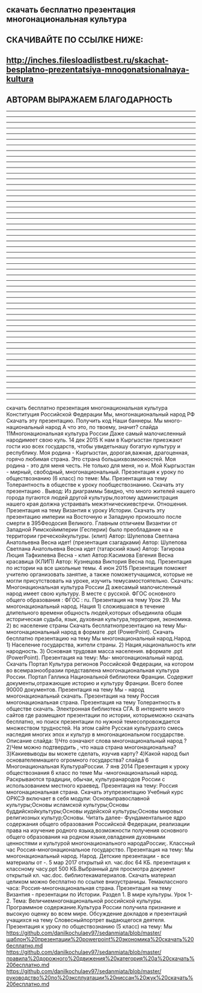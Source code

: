 скачать бесплатно презентация многонациональная культура
--------------------------------------------------
СКАЧИВАЙТЕ ПО ССЫЛКЕ НИЖЕ:
--------------------------------------------------
http://inches.filesloadlistbest.ru/skachat-besplatno-prezentatsiya-mnogonatsionalnaya-kultura
--------------------------------------------------
АВТОРАМ ВЫРАЖАЕМ БЛАГОДАРНОСТЬ
--------------------------------------------------
--------------------------------------------------
--------------------------------------------------
--------------------------------------------------
--------------------------------------------------
--------------------------------------------------
--------------------------------------------------
--------------------------------------------------
--------------------------------------------------
--------------------------------------------------
--------------------------------------------------
--------------------------------------------------
--------------------------------------------------
--------------------------------------------------
--------------------------------------------------
--------------------------------------------------
--------------------------------------------------
--------------------------------------------------
--------------------------------------------------
--------------------------------------------------
--------------------------------------------------
--------------------------------------------------
--------------------------------------------------
--------------------------------------------------
--------------------------------------------------
--------------------------------------------------
--------------------------------------------------
--------------------------------------------------
--------------------------------------------------
--------------------------------------------------
--------------------------------------------------
--------------------------------------------------
--------------------------------------------------
--------------------------------------------------
--------------------------------------------------
--------------------------------------------------
--------------------------------------------------
--------------------------------------------------
--------------------------------------------------
--------------------------------------------------
--------------------------------------------------
--------------------------------------------------
--------------------------------------------------
--------------------------------------------------
--------------------------------------------------
--------------------------------------------------
--------------------------------------------------
--------------------------------------------------
--------------------------------------------------
--------------------------------------------------
--------------------------------------------------
--------------------------------------------------
--------------------------------------------------
скачать бесплатно презентация многонациональная культура Конституция Российской Федерации Мы, многонациональный народ РФ Скачать эту презентацию. Получить код Наши баннеры. Мы  много-национальный народ  А что это, по твоему, значит?  слайда 11Многонациональная культура России Даже самый малочисленный народимеет свою куль. 14 дек 2015  К нам в Кыргызстан приезжают гости изо всех государств, чтобы увидетьнашу богатую культуру и республику. Моя родина - Кыргызстан, дорогая,важная, драгоценная, горячо любимая страна. Это страна большихвозможностей. Моя родина - это для меня честь. Не только для меня, но и. Мой Кыргызстан - мирный, свободный, многонациональный. Презентация к уроку по обществознанию (6 класс) по теме: Мы. Презентация на тему Толерантность в обществе к уроку пообществознанию.  Скачать эту презентацию . Вывод: Из диаграммы 5видно, что много жителей нашего города пугаются людей другой культуры,поэтому администрация нашего края должна устраивать межэтническиевстречи. Отношения. Презентация на тему Византия к уроку Истории.  Скачать эту презентацию империи на Восточную и Западную произошло после смерти в 395Феодосия Великого. Главным отличием Византии от Западной Римскойимперии (Гесперии) было преобладание на е территории греческойкультуры. (клип) Автор: Шулепова Светлана Анатольевна  Весна идет! (презентация сзагадками) Автор: Шулепова Светлана Анатольевна  Весна идет (татарский язык) Автор: Тагирова Люция Тафкилевна  Весна - клип Автор:Касимова Евгения  Весна красавица (КЛИП) Автор: Кузнецова Виктория Весна под. Презентация по истории на все школьные темы. 4 июн 2015  Презентация поможет учителю организовать занятие, а также поможетучащимся, которые не могли присутствовать на уроке, изучить темусамостоятельно. Скачать:  Многонациональная культура России Д ажесамый малочисленный народ имеет свою культуру. В месте с русской. ФГОС основного общего образования : ФГОС : ru. Презентация на тему Урок 29. Мы  многонациональный народ. Нация  1) сложившаяся в течение длительного времени общность людей,которых объединила общая историческая судьба, язык, духовная культура,территория, экономика. 2) вс население страны  Скачать бесплатнопрезентацию на тему Мы- многонациональный народ в формате .ppt (PowerPoint). Скачать бесплатно презентацию на тему Мы  многонациональный народ.Народ  1) Население государства, жители страны. 2) Нация,национальность или народность. 3) Основная трудовая масса населения. вформате .ppt (PowerPoint). Презентация на тему: Мы- многонациональный народ. Скачать
Портал Культура регионов Российской Федерации, на котором во всемразнообразии представлена многонациональная культура России. Портал Галлика Национальной библиотеки Франции. Содержит документы,отражающие историю и культуру Франции. Всего более 90000 документов. Презентация на тему Мы - народ многонациональный скачать. Презентация на тему Россия  многонациональная страна. Презентация на тему Толерантность в обществе скачать. Электронная библиотека СГА. В интернете много сайтов где размещают презентации по истории, которыеможно скачать бесплатно, но поиск презентации по нужной темесопровождается множеством трудностей. На этом сайте  Русская культураэто смесь наследия многих эпох и культур в многонациональном государстве. Описание слайда: 1)Что означают слова многонациональный народ ? 2)Чем можно подтвердить , что наша страна многонациональна? 3)Какиевыводы вы можете сделать, изучив карту? 4)Какой народ был основателемнашего огромного государства?  слайда 6 Многонациональная КультураРоссии. 7 янв 2014  Презентация к уроку обществознания 6 класс по теме Мы -многонациональный народ. Раскрываются традиции, обычаи, культуранародов России с использованием местного краевед. Презентация на тему: Россия  многонациональная страна. Скачать этупрезентацию  Учебный курс ОРКСЭ включает в себя модули: Основыправославной культуры;Основы исламской культуры;Основы буддийскойкультуры;Основы иудейской культуры;Основы мировых религиозных культур;Основы. Читать далее- Фундаментальное ядро содержания общего образования Российской Федерации, реализации права на изучение родного языка,возможности получения основного общего образования на родном языке,овладения духовными ценностями и культурой многонационального народаРоссии;. Классный час Россия-многонациональное государство. Презентация на тему: Мы  многонациональный народ. Народ. Детские презентации - все материалы от -. 5 мар 2017  открытый кл. час.doc 64 КБ. презентация к классному часу.ppt 500 КБ.Выбранный для просмотра документ открытый кл. час.doc. библиотекаматериалов. Скачать материал целиком можно бесплатно по ссылке внизустраницы. Темаклассного часа: Россия-многонациональная страна.
Презентация на тему Византия - презентации по Истории. Раздел 1. В мире культуры. Урок  1-2. Тема: Величиемногонациональной российской культуры. Программное содержание.Культура России получила признание и высокую оценку во всем мире. Обсуждение докладов и презентаций учащихся на тему Словесныйпортрет выдающегося деятеля. Презентация к уроку по обществознанию (5 класс) на тему: Мы
https://github.com/danilkochulaev97/sedanmiata/blob/master/шаблон%20презентации%20powerpoint%20экономика%20скачать%20бесплатно.md
https://github.com/danilkochulaev97/sedanmiata/blob/master/правила%20дорожного%20движения%20категория%20а%20скачать%20бесплатно.md
https://github.com/danilkochulaev97/sedanmiata/blob/master/руководство%20по%20эксплуатации%20ниссан%20жук%20скачать%20бесплатно.md
